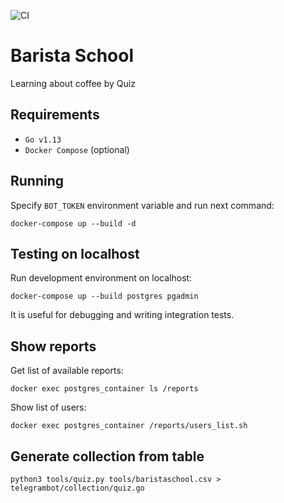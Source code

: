![CI](https://github.com/ravil23/baristaschool/workflows/CI/badge.svg?branch=master)

# Barista School
Learning about coffee by Quiz

## Requirements
- `Go v1.13`
- `Docker Compose` (optional)

## Running
Specify `BOT_TOKEN` environment variable and run next command:
```
docker-compose up --build -d
```

## Testing on localhost
Run development environment on localhost:
```
docker-compose up --build postgres pgadmin
```
It is useful for debugging and writing integration tests.

## Show reports
Get list of available reports:
```
docker exec postgres_container ls /reports
```
Show list of users:
```
docker exec postgres_container /reports/users_list.sh
```

## Generate collection from table
```
python3 tools/quiz.py tools/baristaschool.csv > telegrambot/collection/quiz.go
```